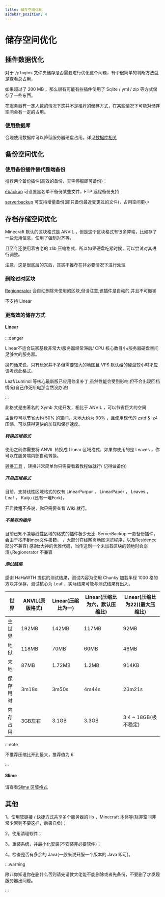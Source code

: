 ```yaml
---
title: 储存空间优化
sidebar_position: 4
---
```


# 储存空间优化

## 插件数据优化

对于 `/plugins` 文件夹储存是否需要进行优化这个问题，有个很简单的判断方法就是查看总占用，

如果超过了 200 MB ，那么很有可能有些插件使用了 Sqlite / yml / zip 等方式储存了一些东西，

在服务器有一定人数的情况下这并不是推荐的储存方式，在某些情况下可能对储存空间会有一定的占用。

### 使用数据库

合理使用数据库可以降低服务器硬盘占用。详见[数据库相关](https://nitwikit.8aka.org/database)

## 备份空间优化

### 使用备份插件替代整端备份

推荐两个备份插件(高效的备份，无需停服即可备份)：

[ebackup](https://www.spigotmc.org/resources/ebackup-simple-and-reliable-backups-for-your-server-supports-ftp-sftp.69917/)
可设置黑名单不备份某些文件，FTP 远程备份支持

[serverbackup](https://www.spigotmc.org/resources/server-backup-ingame-dropbox-ftp-backup-1-8-1-20-multithreaded.79320/)
可支持增量备份(即只备份最近变更过的文件)，占用空间更小

## 存档存储空间优化

Minecraft 默认的区块格式是 ANVIL ，但是这个区块格式有很多弊端，比如存了一些无用信息，使用了强制对齐等，

且至今还使用着古老的 zlib 压缩格式，所以如果硬盘吃紧时候，可以尝试对其进行调整。

注意，这是很底层的东西，其实不推荐在非必要情况下进行处理

### 删除过时区块

[Regionerator](https://github.com/Jikoo/Regionerator) 会自动删除未使用的区块,但请注意,该插件是自动的,并且不可撤销

不支持 Linear

### 更高效的储存方式

#### Linear

:::danger

Linear不适合玩家基数非常大/服务器经常滞后/ CPU 核心数目小/服务器硬盘空间足够大的服务器。

换句话来说，只有玩家并不多但需要较大的地图且 VPS 默认给的硬盘较小时才应该考虑此格式。

Leaf/Luminol 等核心最新版已应用修复补丁,虽然性能会受到影响,但不会出现回档情况(自己作死断电那当然没办法)

:::

此格式是由著名的 Xymb 大佬开发，相比于 ANVIL ，可以节省巨大的空间

主世界可以节省大约 50% 的空间，末地大约为 90% ，且使用现代的 zstd & lz4 压缩，可以获得更快的加载和保存速度。

##### 转换区域格式

使用之前你需要将 ANVIL 转换成 Linear 区域格式，如果你使用的是 Leaves ，你可以在服务端内部自动转换。

[转换工具](https://github.com/xymb-endcrystalme/LinearRegionFileFormatTools) ，转换非常简单你只需要看着教程做就行(
记得做备份)

##### 开启区域格式

目前，支持线性区域格式的仅有 LinearPurpur ， LinearPaper ， Leaves ， Leaf ， Kaiiju (还有一堆Fork)，

开启教程不多说，你只需要查看 Wiki 就行。

##### 不兼容的插件

目前已知不兼容线性区域的格式的插件极少无比: ServerBackup 一款备份插件，会由于找不到mca文件报错。
，大部分在线网页地图浏览程序，以及Residence部分不兼容(
感谢z大神的优雅代码，当传送到一个未加载区块的领地时会崩溃),Regionerator 不兼容

##### 测试结果

感谢 HaHaWTH 提供的测试结果，测试内容为使用 Chunky 加载半径 1000 格的方块并保存，测试核心为 Leaf ，实际结果可能与测试结果有出入。

| 世界   | ANVIL(原版格式) | Linear(压缩比为一) | Linear(压缩比为六，默认压缩比) | Linear(压缩比为22)(最大压缩比) |
|------|-------------|---------------|---------------------|-----------------------|
| 主世界  | 192MB       | 142MB         | 117MB               | 92MB                  |
| 地狱   | 118MB       | 70MB          | 60MB                | 46MB                  |
| 末地   | 87MB        | 1.72MB        | 1.2MB               | 914KB                 |
| 保存用时 | 3m18s       | 3m50s         | 4m44s               | 23m21s                |
| 内存占用 | 3GB左右       | 3.1GB         | 3.3GB               | 3.4 ~ 18GB(极不稳定)      |

:::note

不推荐压缩比开到最大，推荐值为 6

:::

#### Slime

请查看[Slime 区域格式](https://nitwikit.8aka.org/Java/advance/slime-world)

## 其他

1。使用软链接 / 快捷方式共享多个服务器的 lib ，Minecraft 本体等(除非空间非常少否则不要这样，后果自负)；

2。使用清理软件；

3。重装系统，并最小化安装(不安装非必要软件)；

4。检查是否有多余的 Java(一般来说开服一个版本的 Java 即可)。

:::warning

除非你知道你在删什么否则请先请教大佬能不能删除或者先备份，不要删了才发现服务器出问题。

:::
